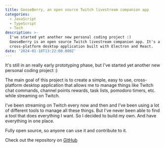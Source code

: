 ```yaml
---
title: GooseBerry, an open source Twitch livestream companion app
categories:
  - JavaScript
  - TypeScript
  - Tech
description: >-
  I've started yet another new personal coding project :)
  GooseBerry is an open source Twitch livestream companion app. It's a
  cross-platform desktop application built with Electron and React.
date: '2024-01-18T13:22:00.000Z'
---
```


It's still in an really early prototyping phase, but I've started yet another new personal coding project :)

The main goal of this project is to create a simple, easy to use, cross-platform desktop application that allows me to manage things like Twitch chat commands, channel points rewards, task lists, pomodoro timers, etc. while streaming on Twitch.

I've been streaming on Twitch every now and then and I've been using a lot of different tools to manage all these things. But I've never been able to find a tool that does everything I want. So I decided to build my own. And have everything in one place.

Fully open source, so anyone can use it and contribute to it.

Check out the repository on [GitHub](https://github.com/jeroenvanwissen/GooseBerry "GitHub")
